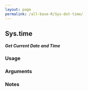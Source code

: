 ```yaml
---
layout: page
permalink: /all-base-R/Sys-dot-time/
---
```


## __Sys.time__

#### _Get Current Date and Time_

### Usage

### Arguments

### Notes

